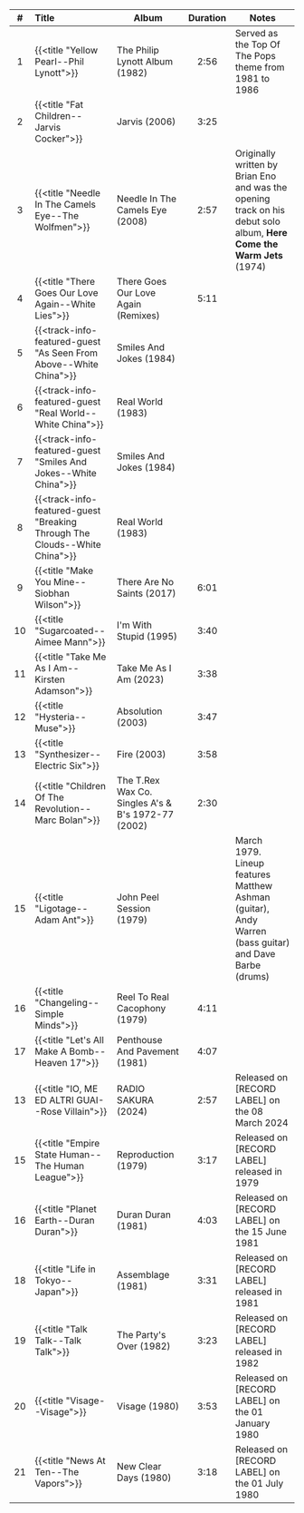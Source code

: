 | #  | Title                                                                      | Album                                              | Duration | Notes                                                                                                                 | 
|:--:|:---------------------------------------------------------------------------|----------------------------------------------------|:--------:|-----------------------------------------------------------------------------------------------------------------------|
| 1  | {{<title "Yellow Pearl--Phil Lynott">}}                                    | The Philip Lynott Album (1982)                     |   2:56   | Served as the Top Of The Pops theme from 1981 to 1986                                                                 |
| 2  | {{<title "Fat Children--Jarvis Cocker">}}                                  | Jarvis (2006)                                      |   3:25   |                                                                                                                       |
| 3  | {{<title "Needle In The Camels Eye--The Wolfmen">}}                        | Needle In The Camels Eye (2008)                    |   2:57   | Originally written by Brian Eno and was the opening track on his debut solo album, **Here Come the Warm Jets** (1974) |
| 4  | {{<title "There Goes Our Love Again--White Lies">}}                        | There Goes Our Love Again (Remixes)                |   5:11   |                                                                                                                       |
| 5  | {{<track-info-featured-guest "As Seen From Above--White China">}}          | Smiles And Jokes (1984)                            |          |                                                                                                                       |
| 6  | {{<track-info-featured-guest "Real World--White China">}}                  | Real World (1983)                                  |          |                                                                                                                       |
| 7  | {{<track-info-featured-guest "Smiles And Jokes--White China">}}            | Smiles And Jokes (1984)                            |          |                                                                                                                       |
| 8  | {{<track-info-featured-guest "Breaking Through The Clouds--White China">}} | Real World (1983)                                  |          |                                                                                                                       |
| 9  | {{<title "Make You Mine--Siobhan Wilson">}}                                | There Are No Saints (2017)                         |   6:01   |                                                                                                                       |
| 10 | {{<title "Sugarcoated--Aimee Mann">}}                                      | I'm With Stupid (1995)                             |   3:40   |                                                                                                                       |
| 11 | {{<title "Take Me As I Am--Kirsten Adamson">}}                             | Take Me As I Am (2023)                             |   3:38   |                                                                                                                       |
| 12 | {{<title "Hysteria--Muse">}}                                               | Absolution (2003)                                  |   3:47   |                                                                                                                       |
| 13 | {{<title "Synthesizer--Electric Six">}}                                    | Fire (2003)                                        |   3:58   |                                                                                                                       |
| 14 | {{<title "Children Of The Revolution--Marc Bolan">}}                       | The T.Rex Wax Co. Singles A's & B's 1972-77 (2002) |   2:30   |                                                                                                                       |
| 15 | {{<title "Ligotage--Adam Ant">}}                                           | John Peel Session (1979)                           |          | March 1979.  Lineup features Matthew Ashman (guitar), Andy Warren (bass guitar) and Dave Barbe (drums)                |
| 16 | {{<title "Changeling--Simple Minds">}}                                     | Reel To Real Cacophony (1979)                      |   4:11   |                                                                                                                       |
| 17 | {{<title "Let's All Make A Bomb--Heaven 17">}}                             | Penthouse And Pavement (1981)                      |   4:07   |                                                                                                                       |
| 13 | {{<title "IO, ME ED ALTRI GUAI--Rose Villain">}}                           | RADIO SAKURA (2024)                                |   2:57   | Released on [RECORD LABEL] on the 08 March 2024                                                                       |
| 15 | {{<title "Empire State Human--The Human League">}}                         | Reproduction (1979)                                |   3:17   | Released on [RECORD LABEL] released in 1979                                                                           |
| 16 | {{<title "Planet Earth--Duran Duran">}}                                    | Duran Duran (1981)                                 |   4:03   | Released on [RECORD LABEL] on the 15 June 1981                                                                        |
| 18 | {{<title "Life in Tokyo--Japan">}}                                         | Assemblage (1981)                                  |   3:31   | Released on [RECORD LABEL] released in 1981                                                                           |
| 19 | {{<title "Talk Talk--Talk Talk">}}                                         | The Party's Over (1982)                            |   3:23   | Released on [RECORD LABEL] released in 1982                                                                           |
| 20 | {{<title "Visage--Visage">}}                                               | Visage (1980)                                      |   3:53   | Released on [RECORD LABEL] on the 01 January 1980                                                                     |
| 21 | {{<title "News At Ten--The Vapors">}}                                      | New Clear Days (1980)                              |   3:18   | Released on [RECORD LABEL] on the 01 July 1980                                                                        |
